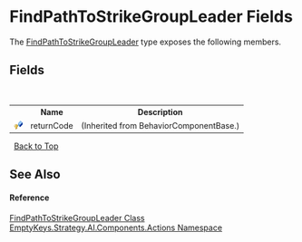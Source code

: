 # FindPathToStrikeGroupLeader Fields
 

The <a href="T_EmptyKeys_Strategy_AI_Components_Actions_FindPathToStrikeGroupLeader">FindPathToStrikeGroupLeader</a> type exposes the following members.


## Fields
&nbsp;<table><tr><th></th><th>Name</th><th>Description</th></tr><tr><td>![Protected field](media/protfield.gif "Protected field")</td><td>returnCode</td><td> (Inherited from BehaviorComponentBase.)</td></tr></table>&nbsp;
<a href="#findpathtostrikegroupleader-fields">Back to Top</a>

## See Also


#### Reference
<a href="T_EmptyKeys_Strategy_AI_Components_Actions_FindPathToStrikeGroupLeader">FindPathToStrikeGroupLeader Class</a><br /><a href="N_EmptyKeys_Strategy_AI_Components_Actions">EmptyKeys.Strategy.AI.Components.Actions Namespace</a><br />